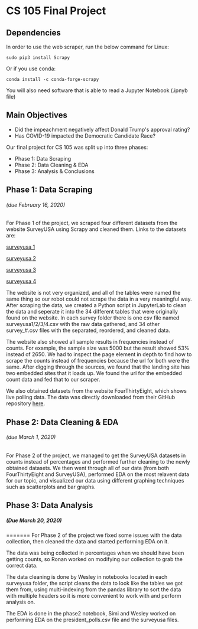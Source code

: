 # CS 105 Final Project  

## Dependencies
In order to use the web scraper, run the below command for Linux:
```
sudo pip3 install Scrapy
```
Or if you use conda:
```
conda install -c conda-forge-scrapy
```
You will also need software that is able to read a Jupyter Notebook (.ipnyb file)


## Main Objectives
- Did the impeachment negatively affect Donald Trump's approval rating?
- Has COVID-19 impacted the Democratic Candidate Race?


Our final project for CS 105 was split up into three phases:

- Phase 1: Data Scraping
- Phase 2: Data Cleaning & EDA
- Phase 3: Analysis & Conclusions


## Phase 1: Data Scraping
###### (due February 16, 2020)

For Phase 1 of the project, we scraped four different datasets from the website SurveyUSA using Scrapy and cleaned them. Links to the datasets are:

[surveyusa 1](http://www.surveyusa.com/client/PollReport.aspx?g=9634c475-cb54-4a34-ab4b-c0d9a2b82759)

[surveyusa 2](http://www.surveyusa.com/client/PollReport.aspx?g=0f19d585-788e-4f86-81d0-d09a5e046780)

[surveyusa 3](http://www.surveyusa.com/client/PollReport.aspx?g=b4747822-277e-4d2c-b896-eb4e04672c09)

[surveyusa 4](http://www.surveyusa.com/client/PollReport.aspx?g=5128ee79-1b59-4146-bf80-54906bb24d4b)

The website is not very organized, and all of the tables were named the same thing so our robot could not scrape the data in a very meaningful way. After scraping the data, we created a Python script in JupyterLab to clean the data and seperate it into the 34 different tables that were originally found on the website. In each survey folder there is one csv file named surveyusa1/2/3/4.csv with the raw data gathered, and 34 other survey_#.csv files with the separated, reordered, and cleaned data.

The website also showed all sample results in frequencies instead of counts. For example, the sample size was 5000 but the result showed 53% instead of 2650. We had to inspect the page element in depth to find how to scrape the counts instead of frequencies because the url for both were the same. After digging through the sources, we found that the landing site has two embedded sites that it loads up. We found the url for the embedded count data and fed that to our scraper.

We also obtained datasets from the website FourThirtyEight, which shows live polling data. The data was directly downloaded from their GitHub repository [here](https://github.com/fivethirtyeight/data/tree/master/polls).

## Phase 2: Data Cleaning & EDA
###### (due March 1, 2020)

For Phase 2 of the project, we managed to get the SurveyUSA datasets in counts instead of percentages and performed further cleaning to the newly obtained datasets. We then went through all of our data (from both FourThirtyEight and SurveyUSA), performed EDA on the most relavent data for our topic, and visualized our data using different graphing techniques such as scatterplots and bar graphs.

## Phase 3: Data Analysis
##### (Due March 20, 2020)
=======
For Phase 2 of the project we fixed some issues with the data collection, then cleaned the data and started performing EDA on it.

The data was being collected in percentages when we should have been getting counts, so Ronan worked on modifying our collection to grab the correct data.

The data cleaning is done by Wesley in notebooks located in each surveyusa folder, the script cleans the data to look like the tables we got them from, using multi-indexing from the pandas library to sort the data with multiple headers so it is more convenient to work with and perform analysis on.

The EDA is done in the phase2 notebook, Simi and Wesley worked on performing EDA on the president_polls.csv file and the surveyusa files.
